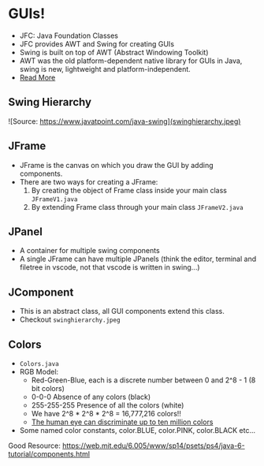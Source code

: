 # GUIs!
- JFC: Java Foundation Classes
- JFC provides AWT and Swing for creating GUIs
- Swing is built on top of AWT (Abstract Windowing Toolkit)
- AWT was the old platform-dependent native library for GUIs in Java, swing is new, lightweight and platform-independent.
- [Read More](https://docs.oracle.com/javase/tutorial/uiswing/start/about.html)

## Swing Hierarchy
![Source: https://www.javatpoint.com/java-swing](swinghierarchy.jpeg)

## JFrame
- JFrame is the canvas on which you draw the GUI by adding components.
- There are two ways for creating a JFrame:
    1. By creating the object of Frame class inside your main class `JFrameV1.java`
    2. By extending Frame class through your main class `JFrameV2.java`

## JPanel
- A container for multiple swing components
- A single JFrame can have multiple JPanels (think the editor, terminal and filetree in vscode, not that vscode is written in swing...)

## JComponent
- This is an abstract class, all GUI components extend this class.
- Checkout `swinghierarchy.jpeg`


## Colors
- `Colors.java`
- RGB Model:
    - Red-Green-Blue, each is a discrete number between 0 and 2^8 - 1 (8 bit colors)
    - 0-0-0 Absence of any colors (black)
    - 255-255-255 Presence of all the colors (white)
    - We have 2^8 * 2^8 * 2^8 = 16,777,216 colors!!
    - [The human eye can discriminate up to ten million colors](https://en.wikipedia.org/wiki/Color_depth)
- Some named color constants, color.BLUE, color.PINK, color.BLACK etc...



Good Resource: https://web.mit.edu/6.005/www/sp14/psets/ps4/java-6-tutorial/components.html
